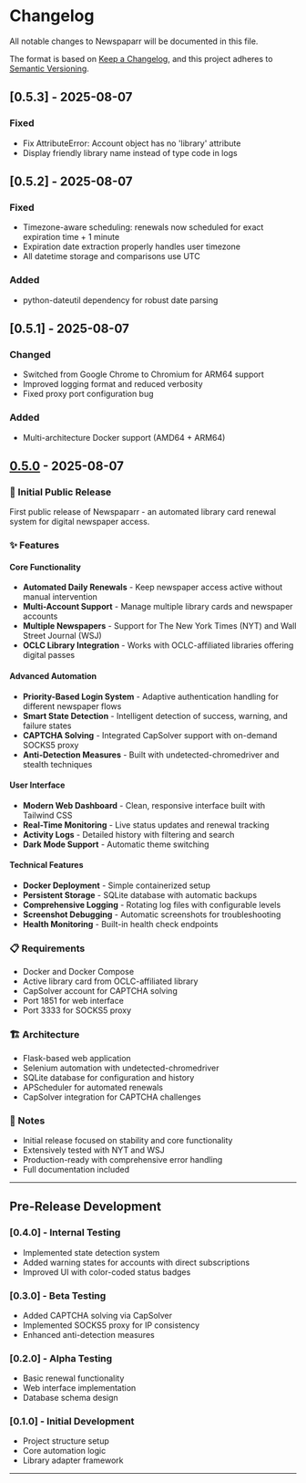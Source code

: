 # Changelog

All notable changes to Newspaparr will be documented in this file.

The format is based on [Keep a Changelog](https://keepachangelog.com/en/1.0.0/),
and this project adheres to [Semantic Versioning](https://semver.org/spec/v2.0.0.html).

## [0.5.3] - 2025-08-07

### Fixed
- Fix AttributeError: Account object has no 'library' attribute
- Display friendly library name instead of type code in logs

## [0.5.2] - 2025-08-07

### Fixed
- Timezone-aware scheduling: renewals now scheduled for exact expiration time + 1 minute
- Expiration date extraction properly handles user timezone
- All datetime storage and comparisons use UTC

### Added
- python-dateutil dependency for robust date parsing

## [0.5.1] - 2025-08-07

### Changed
- Switched from Google Chrome to Chromium for ARM64 support
- Improved logging format and reduced verbosity
- Fixed proxy port configuration bug

### Added
- Multi-architecture Docker support (AMD64 + ARM64)

## [0.5.0] - 2025-08-07

### 🎉 Initial Public Release

First public release of Newspaparr - an automated library card renewal system for digital newspaper access.

### ✨ Features

#### Core Functionality
- **Automated Daily Renewals** - Keep newspaper access active without manual intervention
- **Multi-Account Support** - Manage multiple library cards and newspaper accounts
- **Multiple Newspapers** - Support for The New York Times (NYT) and Wall Street Journal (WSJ)
- **OCLC Library Integration** - Works with OCLC-affiliated libraries offering digital passes

#### Advanced Automation
- **Priority-Based Login System** - Adaptive authentication handling for different newspaper flows
- **Smart State Detection** - Intelligent detection of success, warning, and failure states
- **CAPTCHA Solving** - Integrated CapSolver support with on-demand SOCKS5 proxy
- **Anti-Detection Measures** - Built with undetected-chromedriver and stealth techniques

#### User Interface
- **Modern Web Dashboard** - Clean, responsive interface built with Tailwind CSS
- **Real-Time Monitoring** - Live status updates and renewal tracking
- **Activity Logs** - Detailed history with filtering and search
- **Dark Mode Support** - Automatic theme switching

#### Technical Features
- **Docker Deployment** - Simple containerized setup
- **Persistent Storage** - SQLite database with automatic backups
- **Comprehensive Logging** - Rotating log files with configurable levels
- **Screenshot Debugging** - Automatic screenshots for troubleshooting
- **Health Monitoring** - Built-in health check endpoints

### 📋 Requirements
- Docker and Docker Compose
- Active library card from OCLC-affiliated library
- CapSolver account for CAPTCHA solving
- Port 1851 for web interface
- Port 3333 for SOCKS5 proxy

### 🏗️ Architecture
- Flask-based web application
- Selenium automation with undetected-chromedriver
- SQLite database for configuration and history
- APScheduler for automated renewals
- CapSolver integration for CAPTCHA challenges

### 📝 Notes
- Initial release focused on stability and core functionality
- Extensively tested with NYT and WSJ
- Production-ready with comprehensive error handling
- Full documentation included

---

## Pre-Release Development

### [0.4.0] - Internal Testing
- Implemented state detection system
- Added warning states for accounts with direct subscriptions
- Improved UI with color-coded status badges

### [0.3.0] - Beta Testing
- Added CAPTCHA solving via CapSolver
- Implemented SOCKS5 proxy for IP consistency
- Enhanced anti-detection measures

### [0.2.0] - Alpha Testing
- Basic renewal functionality
- Web interface implementation
- Database schema design

### [0.1.0] - Initial Development
- Project structure setup
- Core automation logic
- Library adapter framework

---

[0.5.0]: https://github.com/yourusername/newspaparr/releases/tag/v0.5.0